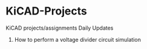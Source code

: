 # KiCAD-Projects
KiCAD projects/assignments Daily Updates

1. How to perform a voltage divider circuit simulation
